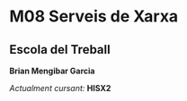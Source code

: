 # M08 Serveis de Xarxa
## Escola del Treball

**Brian Mengibar Garcia**


  *Actualment cursant:* **HISX2**
